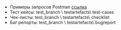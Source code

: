 - Примеры запросов Postman [ссылка](https://app.getpostman.com/join-team?invite_code=2471488fd0296b24030d96fcd6ee9734&target_code=df4e6d4c919d8eefd54b15417d3b170f/)
- Тест кейсы: test_branch \ testartefacts\ test-cases
- Чек-листы: test_branch \ testartefacts\ checklist 
- Баг репорты: test_branch \ testartefacts\ bugreport
